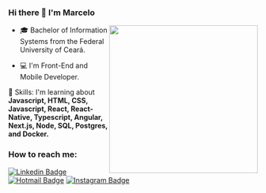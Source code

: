 ### Hi there 👋 I'm Marcelo

 <img align="right" src="https://github.com/josepholiveira/josepholiveira/blob/master/images/illustration.png" width="300"/> 

<!--<p><img align="right" src="https://github-readme-stats.vercel.app/api/top-langs?username=marrcelosantana&show_icons=true&theme=radical&locale=en&layout=compact" alt="marrcelosantana" /></p>-->

- :mortar_board: Bachelor of Information Systems from the Federal University of Ceará.

- :computer: I'm Front-End and Mobile Developer.

  

🧠 Skills: I'm learning about <strong>Javascript, HTML, CSS, Javascript, React, React-Native, Typescript, Angular, Next.js, Node, SQL, Postgres, and Docker. </strong>


### How to reach me:

  

[![Linkedin Badge](https://img.shields.io/badge/LinkedIn-1781EB?style=for-the-badge&logo=linkedin&logoColor=fff&labelColor=1781EB)](https://www.linkedin.com/in/marcelo-santana-0bab88208/) [![Hotmail Badge](https://img.shields.io/badge/Outlook-1781EB?style=for-the-badge&logo=gmail&logoColor=fff&labelColor=1781EB)](mailto:marcelo_santana_2@hotmail.com) [![Instagram Badge](https://img.shields.io/badge/-Instagram-FD0d55?style=for-the-badge&logo=Instagram&logoColor=white&link=https://www.instagram.com/marrcelosantana/)](https://www.instagram.com/marrcelosantana/)

<!--
**marrcelosantana/marrcelosantana** is a ✨ _special_ ✨ repository because its `README.md` (this file) appears on your GitHub profile.

Here are some ideas to get you started:

- 🔭 I’m currently working on ...
- 🌱 I’m currently learning ...
- 👯 I’m looking to collaborate on ...
- 🤔 I’m looking for help with ...
- 💬 Ask me about ...
- 📫 How to reach me: ...
- 😄 Pronouns: ...
- ⚡ Fun fact: ...
-->
